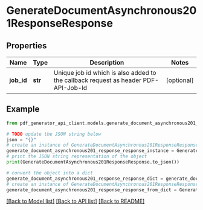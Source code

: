 # GenerateDocumentAsynchronous201ResponseResponse


## Properties

Name | Type | Description | Notes
------------ | ------------- | ------------- | -------------
**job_id** | **str** | Unique job id which is also added to the callback request as header PDF-API-Job-Id | [optional] 

## Example

```python
from pdf_generator_api_client.models.generate_document_asynchronous201_response_response import GenerateDocumentAsynchronous201ResponseResponse

# TODO update the JSON string below
json = "{}"
# create an instance of GenerateDocumentAsynchronous201ResponseResponse from a JSON string
generate_document_asynchronous201_response_response_instance = GenerateDocumentAsynchronous201ResponseResponse.from_json(json)
# print the JSON string representation of the object
print(GenerateDocumentAsynchronous201ResponseResponse.to_json())

# convert the object into a dict
generate_document_asynchronous201_response_response_dict = generate_document_asynchronous201_response_response_instance.to_dict()
# create an instance of GenerateDocumentAsynchronous201ResponseResponse from a dict
generate_document_asynchronous201_response_response_from_dict = GenerateDocumentAsynchronous201ResponseResponse.from_dict(generate_document_asynchronous201_response_response_dict)
```
[[Back to Model list]](../README.md#documentation-for-models) [[Back to API list]](../README.md#documentation-for-api-endpoints) [[Back to README]](../README.md)


